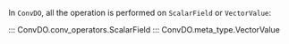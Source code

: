 In `ConvDO`, all the operation is performed on `ScalarField` or `VectorValue`:

::: ConvDO.conv_operators.ScalarField
::: ConvDO.meta_type.VectorValue